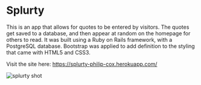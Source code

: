 # Splurty


This is an app that allows for quotes to be entered by visitors. The quotes get saved to a database, and then appear at random on the homepage for others to read. It was built using a Ruby on Rails framework, with a PostgreSQL database. Bootstrap was applied to add definition to the styling that came with HTML5 and CSS3.

Visit the site here: https://splurty-philip-cox.herokuapp.com/


![splurty shot](https://philipcox.netlify.app/splurty.png)


